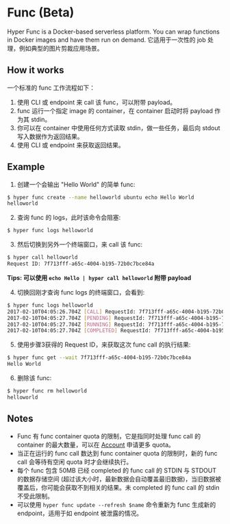 # Func (Beta)

Hyper Func is a Docker-based serverless platform. You can wrap functions in Docker images and have them run on demand. 它适用于一次性的 job 处理，例如典型的图片剪裁应用场景。

## How it works

一个标准的 func 工作流程如下：

1. 使用 CLI 或 endpoint 来 call 该 func，可以附带 payload。
2. func 运行一个指定 image 的 container，在 container 启动时将 payload 作为其 stdin。
3. 你可以在 container 中使用任何方式读取 stdin，做一些任务，最后向 stdout 写入数据作为返回结果。
4. 使用 CLI 或 endpoint 来获取返回结果。

## Example

1. 创建一个会输出 "Hello World" 的简单 func:

``` bash
$ hyper func create --name helloworld ubuntu echo Hello World
helloworld
```

2. 查询 func 的 logs，此时该命令会阻塞:

``` bash
$ hyper func logs helloworld
```

3. 然后切换到另外一个终端窗口，来 call 该 func:

``` bash
$ hyper call helloworld
Request ID: 7f713fff-a65c-4004-b195-72b0c7bce84a
```

**Tips: 可以使用 `echo Hello | hyper call helloworld` 附带 payload**

4. 切换回刚才查询 func logs 的终端窗口，会看到:

``` bash
$ hyper func logs helloworld
2017-02-10T04:05:26.704Z [CALL] RequestId: 7f713fff-a65c-4004-b195-72b0c7bce84a, ShortStdin:
2017-02-10T04:05:27.704Z [PENDING] RequestId: 7f713fff-a65c-4004-b195-72b0c7bce84a
2017-02-10T04:05:27.704Z [RUNNING] RequestId: 7f713fff-a65c-4004-b195-72b0c7bce84a
2017-02-10T04:05:27.704Z [COMPLETED] RequestId: 7f713fff-a65c-4004-b195-72b0c7bce84a, ShortStdout: Hello World
```

5. 使用步骤3获得的 Request ID，来获取这次 func call 的执行结果:

``` bash
$ hyper func get --wait 7f713fff-a65c-4004-b195-72b0c7bce84a
Hello World
```

6. 删除该 func:

``` bash
$ hyper func rm helloworld
helloworld
```

## Notes
* Func 有 func container quota 的限制，它是指同时处理 func call 的 container 的最大数量，可以在 [Account](https://console.hyper.sh/account/) 申请更多 quota。
* 当正在运行的 func call 数达到 func container quota 的限制时，新的 func call 会等待有空闲 quota 时才会继续执行。
* 每个 func 包含 50MB 已经 completed 的 func call 的 STDIN 与 STDOUT 的数据存储空间 (超过该大小时，最新数据会自动覆盖最旧数据)，当旧数据被覆盖后，你可能会获取不到相关的结果。未 completed 的 func call 的 stdin 不受此限制。
* 可以使用 `hyper func update --refresh $name` 命令重新为 func 生成新的 endpoint，适用于如 endpoint 被泄露的情况。
